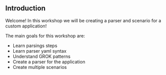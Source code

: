 ## Introduction

Welcome! In this workshop we will be creating a parser and scenario for a custom application!

The main goals for this workshop are:
  - Learn parsings steps
  - Learn parser yaml syntax
  - Understand GROK patterns
  - Create a parser for the application
  - Create multiple scenarios